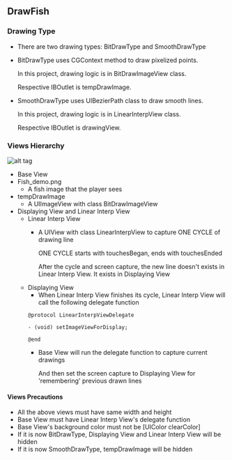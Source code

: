 ## DrawFish

### Drawing Type

 - There are two drawing types: BitDrawType and SmoothDrawType

  - BitDrawType uses CGContext method to draw pixelized points.

    In this project, drawing logic is in BitDrawImageView class.

    Respective IBOutlet is tempDrawImage.

  - SmoothDrawType uses UIBezierPath class to draw smooth lines.
 
    In this project, drawing logic is in LinearInterpView class.

    Respective IBOutlet is drawingView.

### Views Hierarchy
![alt tag](http://oi57.tinypic.com/30vlwyf.jpg)

 - Base View
  - Fish_demo.png
    - A fish image that the player sees
  - tempDrawImage
    - A UIImageView with class BitDrawImageView
  - Displaying View and Linear Interp View
    - Linear Interp View
      - A UIView with class LinearInterpView to capture ONE CYCLE of drawing line
      
        ONE CYCLE starts with touchesBegan, ends with touchesEnded

        After the cycle and screen capture, the new line doesn't exists in Linear Interp View. It exists in Displaying View
    - Displaying View
      - When Linear Interp View finishes its cycle, Linear Interp View will call the following delegate function
      ```
      @protocol LinearInterpViewDelegate

      - (void) setImageViewForDisplay;

      @end
      ```
      - Base View will run the delegate function to capture current drawings
      
        And then set the screen capture to Displaying View for 'remembering' previous drawn lines
        
 #### Views Precautions
 
  - All the above views must have same width and height
  - Base View must have Linear Interp View's delegate function
  - Base View's background color must not be [UIColor clearColor]
  - If it is now BitDrawType, Displaying View and Linear Interp View will be hidden
  - If it is now SmoothDrawType, tempDrawImage will be hidden
